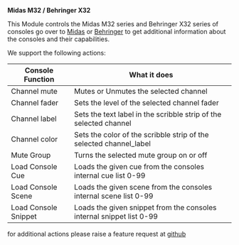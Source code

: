 **Midas M32 / Behringer X32**

This Module controls the Midas M32 series and Behringer X32 series of consoles
go over to [Midas](http://midas.com) or [Behringer](http://behringer.com)
to get additional information about the consoles and their capabilities.

We support the following actions:

Console Function | What it does
-----------------|---------------
Channel mute | Mutes or Unmutes the selected channel
Channel fader | Sets the level of the selected channel fader
Channel label | Sets the text label in the scribble strip of the selected channel
Channel color | Sets the color of the scribble strip of the selected channel_label
Mute Group | Turns the selected mute group on or off
Load Console Cue | Loads the given cue from the consoles internal cue list 0-99 
Load Console Scene | Loads the given scene from the consoles internal scene list 0-99
Load Console Snippet | Loads the given snippet from the consoles internal snippet list 0-99

for additional actions please raise a feature request at [github](https://github.com/bitfocus/companion)
